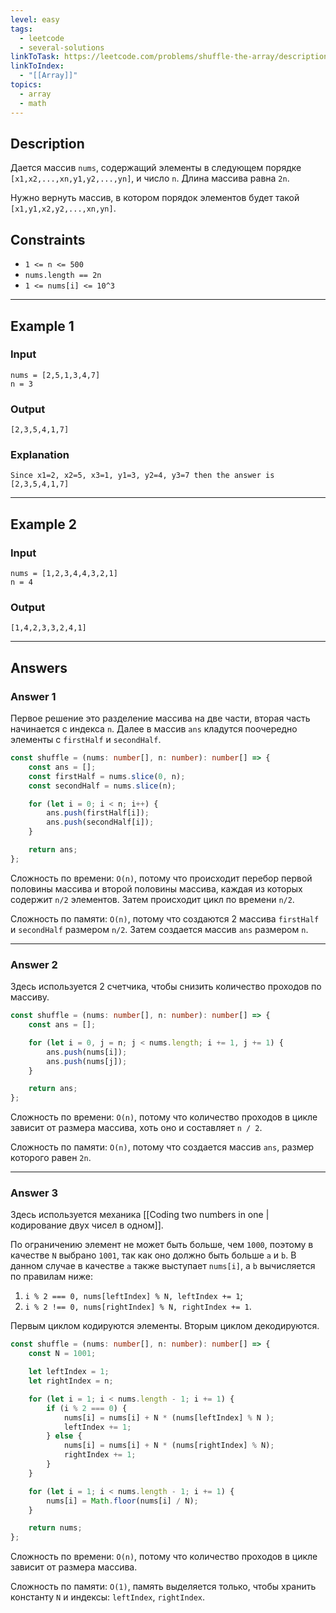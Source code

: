 ```yaml
---
level: easy
tags:
  - leetcode
  - several-solutions
linkToTask: https://leetcode.com/problems/shuffle-the-array/description/
linkToIndex:
  - "[[Array]]"
topics:
  - array
  - math
---
```

## Description

Дается массив `nums`, содержащий элементы в следующем порядке `[x1,x2,...,xn,y1,y2,...,yn]`,  и число `n`.  Длина массива равна `2n`.

Нужно вернуть массив, в котором порядок элементов будет такой `[x1,y1,x2,y2,...,xn,yn]`.

## Constraints

- `1 <= n <= 500`
- `nums.length == 2n`
- `1 <= nums[i] <= 10^3`

---
## Example 1

### Input

```
nums = [2,5,1,3,4,7]
n = 3
```
### Output

```
[2,3,5,4,1,7]
```
### Explanation

```
Since x1=2, x2=5, x3=1, y1=3, y2=4, y3=7 then the answer is [2,3,5,4,1,7]
```

---
## Example 2

### Input

```
nums = [1,2,3,4,4,3,2,1]
n = 4
```
### Output

```
[1,4,2,3,3,2,4,1]
```

---
## Answers

### Answer 1

Первое решение это разделение массива на две части, вторая часть начинается с индекса `n`. Далее в массив `ans` кладутся поочередно элементы с `firstHalf` и `secondHalf`.

```typescript
const shuffle = (nums: number[], n: number): number[] => {
    const ans = [];
    const firstHalf = nums.slice(0, n);
    const secondHalf = nums.slice(n);

    for (let i = 0; i < n; i++) {
        ans.push(firstHalf[i]);
        ans.push(secondHalf[i]);
    }

    return ans;
};
```

Сложность по времени: `O(n)`, потому что происходит перебор первой половины массива и второй половины массива, каждая из которых содержит `n/2` элементов. Затем происходит цикл по времени `n/2`.

Сложность по памяти: `O(n)`, потому что создаются 2 массива `firstHalf` и `secondHalf` размером `n/2`. Затем создается массив `ans` размером `n`.

---
### Answer 2

Здесь используется 2 счетчика, чтобы снизить количество проходов по массиву.

```typescript
const shuffle = (nums: number[], n: number): number[] => {
    const ans = [];

    for (let i = 0, j = n; j < nums.length; i += 1, j += 1) {
        ans.push(nums[i]);
        ans.push(nums[j]);
    }

    return ans;
};
```

Сложность по времени: `O(n)`, потому что количество проходов в цикле зависит от размера массива, хоть оно и составляет `n / 2`.

Сложность по памяти: `O(n)`, потому что создается массив `ans`, размер которого равен `2n`.

---
### Answer 3

Здесь используется механика [[Coding two numbers in one | кодирование двух чисел в одном]].

По ограничению элемент не может быть больше, чем `1000`, поэтому в качестве `N` выбрано `1001`, так как оно должно быть больше `a` и `b`. В данном случае в качестве `a` также выступает `nums[i]`, а `b` вычисляется по правилам ниже:
1. `i % 2 === 0, nums[leftIndex] % N, leftIndex += 1`;
2. `i % 2 !== 0, nums[rightIndex] % N, rightIndex += 1`.

Первым циклом кодируются элементы.
Вторым циклом декодируются.

```typescript
const shuffle = (nums: number[], n: number): number[] => {
    const N = 1001;

    let leftIndex = 1;
    let rightIndex = n;

    for (let i = 1; i < nums.length - 1; i += 1) {
        if (i % 2 === 0) {
            nums[i] = nums[i] + N * (nums[leftIndex] % N );
            leftIndex += 1;
        } else {
            nums[i] = nums[i] + N * (nums[rightIndex] % N);
            rightIndex += 1;
        }
    }

    for (let i = 1; i < nums.length - 1; i += 1) {
        nums[i] = Math.floor(nums[i] / N);
    }

    return nums;
};
```

Сложность по времени: `O(n)`, потому что количество проходов в цикле зависит от размера массива.

Сложность по памяти: `O(1)`, память выделяется только, чтобы хранить константу `N` и индексы: `leftIndex`, `rightIndex`.